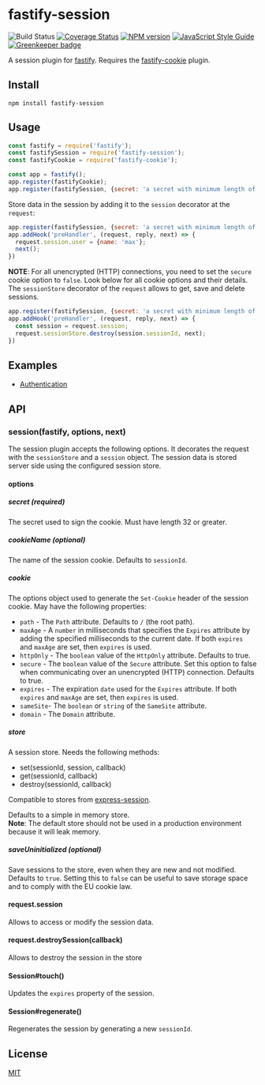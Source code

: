 # fastify-session

![Build Status](https://github.com/SerayaEryn/fastify-session/workflows/ci/badge.svg)
[![Coverage Status](https://coveralls.io/repos/github/SerayaEryn/fastify-session/badge.svg?branch=master)](https://coveralls.io/github/SerayaEryn/fastify-session?branch=master)
[![NPM version](https://img.shields.io/npm/v/fastify-session.svg?style=flat)](https://www.npmjs.com/package/fastify-session)
[![JavaScript Style Guide](https://img.shields.io/badge/code_style-standard-brightgreen.svg)](https://standardjs.com)
[![Greenkeeper badge](https://badges.greenkeeper.io/SerayaEryn/fastify-session.svg)](https://greenkeeper.io/)

A session plugin for [fastify](http://fastify.io/). 
Requires the [fastify-cookie](https://github.com/fastify/fastify-cookie) plugin.

## Install

```
npm install fastify-session
```

## Usage

```js
const fastify = require('fastify');
const fastifySession = require('fastify-session');
const fastifyCookie = require('fastify-cookie');

const app = fastify();
app.register(fastifyCookie);
app.register(fastifySession, {secret: 'a secret with minimum length of 32 characters'});
```
Store data in the session by adding it to the `session` decorator at the `request`:
```js
app.register(fastifySession, {secret: 'a secret with minimum length of 32 characters'});
app.addHook('preHandler', (request, reply, next) => {
  request.session.user = {name: 'max'};
  next();
})
```
**NOTE**: For all unencrypted (HTTP) connections, you need to set the `secure` cookie option to `false`. Look below for all cookie options and their details.  
The `sessionStore` decorator of the `request` allows to get, save and delete sessions.
```js
app.register(fastifySession, {secret: 'a secret with minimum length of 32 characters'});
app.addHook('preHandler', (request, reply, next) => {
  const session = request.session;
  request.sessionStore.destroy(session.sessionId, next);
})
```

## Examples

* [Authentication](https://github.com/fastify/example/tree/master/fastify-session-authentication)

## API
### session(fastify, options, next)
The session plugin accepts the following options. It decorates the request with the `sessionStore` and a `session` object. The session data is stored server side using the configured session store. 
#### options
##### secret (required) 
The secret used to sign the cookie. Must have length 32 or greater.
##### cookieName (optional) 
The name of the session cookie. Defaults to `sessionId`.
##### cookie
The options object used to generate the `Set-Cookie` header of the session cookie. May have the following properties:
* `path` - The `Path` attribute. Defaults to `/` (the root path). 
* `maxAge` - A `number` in milliseconds that specifies the `Expires` attribute by adding the specified milliseconds to the current date. If both `expires` and `maxAge` are set, then `expires` is used.
* `httpOnly` - The `boolean` value of the `HttpOnly` attribute. Defaults to true.
* `secure` - The `boolean` value of the `Secure` attribute. Set this option to false when communicating over an unencrypted (HTTP) connection. Defaults to true.
* `expires` - The expiration `date` used for the `Expires` attribute. If both `expires` and `maxAge` are set, then `expires` is used.
* `sameSite`- The `boolean` or `string` of the `SameSite` attribute. 
* `domain` - The `Domain` attribute.
##### store
A session store. Needs the following methods: 
* set(sessionId, session, callback)
* get(sessionId, callback)
* destroy(sessionId, callback)

Compatible to stores from [express-session](https://github.com/expressjs/session).

Defaults to a simple in memory store.</br>
**Note**: The default store should not be used in a production environment because it will leak memory.

##### saveUninitialized (optional) 
Save sessions to the store, even when they are new and not modified. Defaults to `true`.
Setting this to `false` can be useful to save storage space and to comply with the EU cookie law.

#### request.session

Allows to access or modify the session data.

#### request.destroySession(callback)

Allows to destroy the session in the store

#### Session#touch()

Updates the `expires` property of the session. 

#### Session#regenerate()

Regenerates the session by generating a new `sessionId`.

## License

[MIT](./LICENSE)
